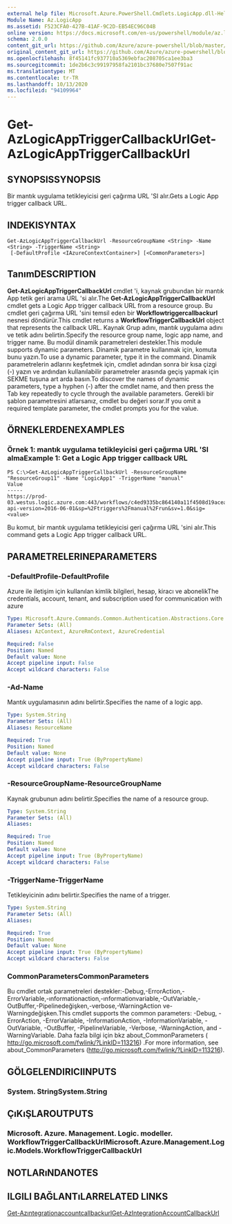 ```yaml
---
external help file: Microsoft.Azure.PowerShell.Cmdlets.LogicApp.dll-Help.xml
Module Name: Az.LogicApp
ms.assetid: F523CFA0-427B-41AF-9C2D-EB54EC96C04B
online version: https://docs.microsoft.com/en-us/powershell/module/az.logicapp/get-azlogicapptriggercallbackurl
schema: 2.0.0
content_git_url: https://github.com/Azure/azure-powershell/blob/master/src/LogicApp/LogicApp/help/Get-AzLogicAppTriggerCallbackUrl.md
original_content_git_url: https://github.com/Azure/azure-powershell/blob/master/src/LogicApp/LogicApp/help/Get-AzLogicAppTriggerCallbackUrl.md
ms.openlocfilehash: 8f45141fc937710a5369ebfac208705ca1ee3ba3
ms.sourcegitcommit: 1de2b6c3c99197958fa2101bc37680e7507f91ac
ms.translationtype: MT
ms.contentlocale: tr-TR
ms.lasthandoff: 10/13/2020
ms.locfileid: "94109964"
---
```

# <span data-ttu-id="f789a-101">Get-AzLogicAppTriggerCallbackUrl</span><span class="sxs-lookup"><span data-stu-id="f789a-101">Get-AzLogicAppTriggerCallbackUrl</span></span>

## <span data-ttu-id="f789a-102">SYNOPSIS</span><span class="sxs-lookup"><span data-stu-id="f789a-102">SYNOPSIS</span></span>
<span data-ttu-id="f789a-103">Bir mantık uygulama tetikleyicisi geri çağırma URL 'SI alır.</span><span class="sxs-lookup"><span data-stu-id="f789a-103">Gets a Logic App trigger callback URL.</span></span>

## <span data-ttu-id="f789a-104">INDEKI</span><span class="sxs-lookup"><span data-stu-id="f789a-104">SYNTAX</span></span>

```
Get-AzLogicAppTriggerCallbackUrl -ResourceGroupName <String> -Name <String> -TriggerName <String>
 [-DefaultProfile <IAzureContextContainer>] [<CommonParameters>]
```

## <span data-ttu-id="f789a-105">Tanım</span><span class="sxs-lookup"><span data-stu-id="f789a-105">DESCRIPTION</span></span>
<span data-ttu-id="f789a-106">**Get-AzLogicAppTriggerCallbackUrl** cmdlet 'i, kaynak grubundan bir mantık App tetik geri arama URL 'si alır.</span><span class="sxs-lookup"><span data-stu-id="f789a-106">The **Get-AzLogicAppTriggerCallbackUrl** cmdlet gets a Logic App trigger callback URL from a resource group.</span></span>
<span data-ttu-id="f789a-107">Bu cmdlet geri çağırma URL 'sini temsil eden bir **Workflowtriggercallbackurl** nesnesi döndürür.</span><span class="sxs-lookup"><span data-stu-id="f789a-107">This cmdlet returns a **WorkflowTriggerCallbackUrl** object that represents the callback URL.</span></span>
<span data-ttu-id="f789a-108">Kaynak Grup adını, mantık uygulama adını ve tetik adını belirtin.</span><span class="sxs-lookup"><span data-stu-id="f789a-108">Specify the resource group name, logic app name, and trigger name.</span></span>
<span data-ttu-id="f789a-109">Bu modül dinamik parametreleri destekler.</span><span class="sxs-lookup"><span data-stu-id="f789a-109">This module supports dynamic parameters.</span></span>
<span data-ttu-id="f789a-110">Dinamik parametre kullanmak için, komuta bunu yazın.</span><span class="sxs-lookup"><span data-stu-id="f789a-110">To use a dynamic parameter, type it in the command.</span></span>
<span data-ttu-id="f789a-111">Dinamik parametrelerin adlarını keşfetmek için, cmdlet adından sonra bir kısa çizgi (-) yazın ve ardından kullanılabilir parametreler arasında geçiş yapmak için SEKME tuşuna art arda basın.</span><span class="sxs-lookup"><span data-stu-id="f789a-111">To discover the names of dynamic parameters, type a hyphen (-) after the cmdlet name, and then press the Tab key repeatedly to cycle through the available parameters.</span></span>
<span data-ttu-id="f789a-112">Gerekli bir şablon parametresini atlarsanız, cmdlet bu değeri sorar.</span><span class="sxs-lookup"><span data-stu-id="f789a-112">If you omit a required template parameter, the cmdlet prompts you for the value.</span></span>

## <span data-ttu-id="f789a-113">ÖRNEKLERDEN</span><span class="sxs-lookup"><span data-stu-id="f789a-113">EXAMPLES</span></span>

### <span data-ttu-id="f789a-114">Örnek 1: mantık uygulama tetikleyicisi geri çağırma URL 'SI alma</span><span class="sxs-lookup"><span data-stu-id="f789a-114">Example 1: Get a Logic App trigger callback URL</span></span>
```
PS C:\>Get-AzLogicAppTriggerCallbackUrl -ResourceGroupName "ResourceGroup11" -Name "LogicApp1" -TriggerName "manual"
Value                                                                                                                                                                                                               
-----                                                                                                                                                                                                               
https://prod-03.westus.logic.azure.com:443/workflows/c4ed9335bc864140a11f4508d19acea3/triggers/manual/run?api-version=2016-06-01&sp=%2Ftriggers%2Fmanual%2Frun&sv=1.0&sig=<value>
```

<span data-ttu-id="f789a-115">Bu komut, bir mantık uygulama tetikleyicisi geri çağırma URL 'sini alır.</span><span class="sxs-lookup"><span data-stu-id="f789a-115">This command gets a Logic App trigger callback URL.</span></span>

## <span data-ttu-id="f789a-116">PARAMETRELERINE</span><span class="sxs-lookup"><span data-stu-id="f789a-116">PARAMETERS</span></span>

### <span data-ttu-id="f789a-117">-DefaultProfile</span><span class="sxs-lookup"><span data-stu-id="f789a-117">-DefaultProfile</span></span>
<span data-ttu-id="f789a-118">Azure ile iletişim için kullanılan kimlik bilgileri, hesap, kiracı ve abonelik</span><span class="sxs-lookup"><span data-stu-id="f789a-118">The credentials, account, tenant, and subscription used for communication with azure</span></span>

```yaml
Type: Microsoft.Azure.Commands.Common.Authentication.Abstractions.Core.IAzureContextContainer
Parameter Sets: (All)
Aliases: AzContext, AzureRmContext, AzureCredential

Required: False
Position: Named
Default value: None
Accept pipeline input: False
Accept wildcard characters: False
```

### <span data-ttu-id="f789a-119">-Ad</span><span class="sxs-lookup"><span data-stu-id="f789a-119">-Name</span></span>
<span data-ttu-id="f789a-120">Mantık uygulamasının adını belirtir.</span><span class="sxs-lookup"><span data-stu-id="f789a-120">Specifies the name of a logic app.</span></span>

```yaml
Type: System.String
Parameter Sets: (All)
Aliases: ResourceName

Required: True
Position: Named
Default value: None
Accept pipeline input: True (ByPropertyName)
Accept wildcard characters: False
```

### <span data-ttu-id="f789a-121">-ResourceGroupName</span><span class="sxs-lookup"><span data-stu-id="f789a-121">-ResourceGroupName</span></span>
<span data-ttu-id="f789a-122">Kaynak grubunun adını belirtir.</span><span class="sxs-lookup"><span data-stu-id="f789a-122">Specifies the name of a resource group.</span></span>

```yaml
Type: System.String
Parameter Sets: (All)
Aliases:

Required: True
Position: Named
Default value: None
Accept pipeline input: True (ByPropertyName)
Accept wildcard characters: False
```

### <span data-ttu-id="f789a-123">-TriggerName</span><span class="sxs-lookup"><span data-stu-id="f789a-123">-TriggerName</span></span>
<span data-ttu-id="f789a-124">Tetikleyicinin adını belirtir.</span><span class="sxs-lookup"><span data-stu-id="f789a-124">Specifies the name of a trigger.</span></span>

```yaml
Type: System.String
Parameter Sets: (All)
Aliases:

Required: True
Position: Named
Default value: None
Accept pipeline input: True (ByPropertyName)
Accept wildcard characters: False
```

### <span data-ttu-id="f789a-125">CommonParameters</span><span class="sxs-lookup"><span data-stu-id="f789a-125">CommonParameters</span></span>
<span data-ttu-id="f789a-126">Bu cmdlet ortak parametreleri destekler:-Debug,-ErrorAction,-ErrorVariable,-ınformationaction,-ınformationvariable,-OutVariable,-OutBuffer,-Pipelinedeğişken,-verbose,-WarningAction ve-Warningdeğişken.</span><span class="sxs-lookup"><span data-stu-id="f789a-126">This cmdlet supports the common parameters: -Debug, -ErrorAction, -ErrorVariable, -InformationAction, -InformationVariable, -OutVariable, -OutBuffer, -PipelineVariable, -Verbose, -WarningAction, and -WarningVariable.</span></span> <span data-ttu-id="f789a-127">Daha fazla bilgi için bkz about_CommonParameters ( http://go.microsoft.com/fwlink/?LinkID=113216) .</span><span class="sxs-lookup"><span data-stu-id="f789a-127">For more information, see about_CommonParameters (http://go.microsoft.com/fwlink/?LinkID=113216).</span></span>

## <span data-ttu-id="f789a-128">GÖLGELENDIRICI</span><span class="sxs-lookup"><span data-stu-id="f789a-128">INPUTS</span></span>

### <span data-ttu-id="f789a-129">System. String</span><span class="sxs-lookup"><span data-stu-id="f789a-129">System.String</span></span>

## <span data-ttu-id="f789a-130">ÇıKıŞLAR</span><span class="sxs-lookup"><span data-stu-id="f789a-130">OUTPUTS</span></span>

### <span data-ttu-id="f789a-131">Microsoft. Azure. Management. Logic. modeller. WorkflowTriggerCallbackUrl</span><span class="sxs-lookup"><span data-stu-id="f789a-131">Microsoft.Azure.Management.Logic.Models.WorkflowTriggerCallbackUrl</span></span>

## <span data-ttu-id="f789a-132">NOTLARıNDA</span><span class="sxs-lookup"><span data-stu-id="f789a-132">NOTES</span></span>

## <span data-ttu-id="f789a-133">ILGILI BAĞLANTıLAR</span><span class="sxs-lookup"><span data-stu-id="f789a-133">RELATED LINKS</span></span>

[<span data-ttu-id="f789a-134">Get-Azıntegrationaccountcallbackurl</span><span class="sxs-lookup"><span data-stu-id="f789a-134">Get-AzIntegrationAccountCallbackUrl</span></span>](./Get-AzIntegrationAccountCallbackUrl.md)



